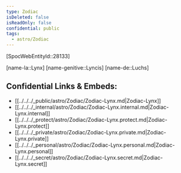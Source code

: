 ```yaml
---
type: Zodiac
isDeleted: false
isReadOnly: false
confidential: public
tags:
  - astro/Zodiac
---
```


[SpocWebEntityId::28133]



[name-la::Lynx]
[name-genitive::Lyncis]
[name-de::Luchs]


## Confidential Links & Embeds: 
- [[../../../_public/astro/Zodiac/Zodiac-Lynx.md|Zodiac-Lynx]] 
- [[../../../_internal/astro/Zodiac/Zodiac-Lynx.internal.md|Zodiac-Lynx.internal]] 
- [[../../../_protect/astro/Zodiac/Zodiac-Lynx.protect.md|Zodiac-Lynx.protect]] 
- [[../../../_private/astro/Zodiac/Zodiac-Lynx.private.md|Zodiac-Lynx.private]] 
- [[../../../_personal/astro/Zodiac/Zodiac-Lynx.personal.md|Zodiac-Lynx.personal]] 
- [[../../../_secret/astro/Zodiac/Zodiac-Lynx.secret.md|Zodiac-Lynx.secret]] 
